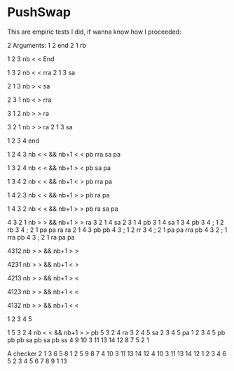 # PushSwap

This are empiric tests I did, if wanna know how I proceeded:

2 Arguments:
1 2		end
2 1		rb

1 2 3		nb < < End

1 3 2		nb < <
			rra		2 1 3
					sa

2 1 3		nb > <
			sa

2 3 1		nb < >
			rra

3 1 2		nb > >
			ra

3 2 1		nb > >
			ra		2 1 3
					sa


1 2 3 4		end

1 2 4 3		nb < < && nb+1 < <
			pb rra sa pa

1 3 2 4		nb < < && nb+1 > <
			pb sa pa

1 3 4 2		nb < < && nb+1 < >
			pb rra pa

1 4 2 3		nb < < && nb+1 > >
			pb ra pa

1 4 3 2		nb < < && nb+1 > >
			pb ra sa pa

4 3 2 1		nb > > && nb+1 > >
			ra		3 2 1 4
					sa		2 3 1 4
							pb		3 1 4
									sa		1 3 4
											pb		3 4 ; 1	2
													rb		3 4 ; 2 1
															pa pa
			ra ra		2 1 4 3
						pb pb	4 3 ; 1 2
								rr	3 4 ; 2 1
									pa pa
			rra pb	4 3 2 ; 1
					rra pb	4 3 ; 2 1
							ra pa pa

4312	nb > > && nb+1 > >

4231	nb > > && nb+1 < >

4213	nb > > && nb+1 > <

4123	nb > > && nb+1 < <

4132	nb > > && nb+1 < <




1 2 3 4 5

1 5 3 2 4	nb < < &&  nb+1 > >
			pb		5 3 2 4
					ra		3 2 4 5
							sa		2 3 4 5
									pa		1 2 3 4 5
pb pb pb sa pb sa pb ss
4 9 10 3 11 13 14 12
8 7 5 2 1

A checker
		2 1 3 6 5 8
		1 2 5 9 8 7 4 10 3 11 13 14 12
		4 10 3 11 13 14 12
		1 2 3 4 6 5
		2 3 4 5 6 7 8 9 1 13

